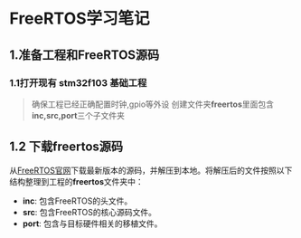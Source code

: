 # FreeRTOS学习笔记
## 1.准备工程和FreeRTOS源码
### 1.1打开现有 stm32f103 基础工程
>确保工程已经正确配置时钟,gpio等外设
创建文件夹**freertos**里面包含**inc,src,port**三个子文件夹
##  1.2 下载freertos源码
从[FreeRTOS官网](https://www.freertos.org/)下载最新版本的源码，并解压到本地。将解压后的文件按照以下结构整理到工程的**freertos**文件夹中：
- **inc**: 包含FreeRTOS的头文件。
- **src**: 包含FreeRTOS的核心源码文件。
- **port**: 包含与目标硬件相关的移植文件。